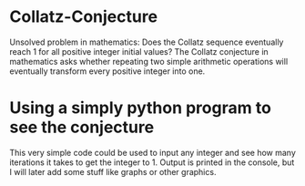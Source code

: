 # Collatz-Conjecture
Unsolved problem in mathematics: Does the Collatz sequence eventually reach 1 for all positive integer initial values? The Collatz conjecture in mathematics asks whether repeating two simple arithmetic operations will eventually transform every positive integer into one.

# Using a simply python program to see the conjecture
This very simple code could be used to input any integer and see how many iterations it takes to get the integer to 1. Output is printed in the console, but I will later add some stuff like graphs or other graphics.
